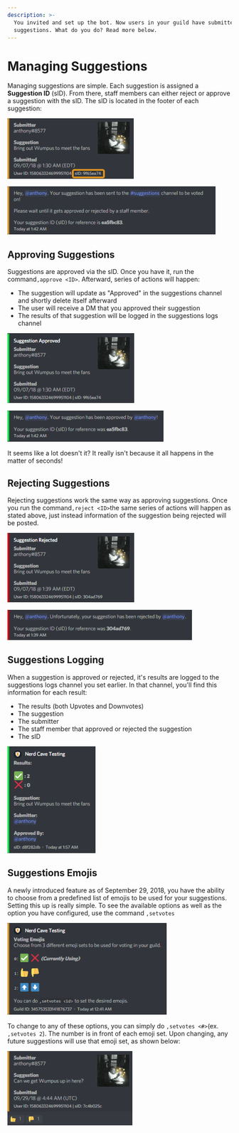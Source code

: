```yaml
---
description: >-
  You invited and set up the bot. Now users in your guild have submitted some
  suggestions. What do you do? Read more below.
---
```


# Managing Suggestions

Managing suggestions are simple. Each suggestion is assigned a **Suggestion ID** \(sID\). From there, staff members can either reject or approve a suggestion with the sID. The sID is located in the footer of each suggestion: 

![Suggestion Example w/ sID](.gitbook/assets/2yycffh.png)

![Suggestion DM](.gitbook/assets/gjwhotb.png)

## Approving Suggestions

Suggestions are approved via the sID. Once you have it, run the command`,approve <ID>`. Afterward, series of actions will happen:

* The suggestion will update as "Approved" in the suggestions channel and shortly delete itself afterward
* The user will receive a DM that you approved their suggestion
* The results of that suggestion will be logged in the suggestions logs channel

![Suggestion Approved Status](.gitbook/assets/avibvld.png)

![Suggestion Approved DM](.gitbook/assets/b7ri3eb.png)

It seems like a lot doesn't it? It really isn't because it all happens in the matter of seconds!

## Rejecting Suggestions

Rejecting suggestions work the same way as approving suggestions. Once you run the command`,reject <ID>`the same series of actions will happen as stated above, just instead information of the suggestion being rejected will be posted.

![Suggestion Rejected Status](.gitbook/assets/todtkn4.png)

![Suggestion Rejected DM](.gitbook/assets/yi57jj3.png)

## Suggestions Logging

When a suggestion is approved or rejected, it's results are logged to the suggestions logs channel you set earlier. In that channel, you'll find this information for each result:

* The results \(both Upvotes and Downvotes\)
* The suggestion
* The submitter
* The staff member that approved or rejected the suggestion
* The sID

![Suggestion Results](.gitbook/assets/nadwjuo.png)

## Suggestions Emojis

A newly introduced feature as of September 29, 2018, you have the ability to choose from a predefined list of emojis to be used for your suggestions. Setting this up is really simple. To see the available options as well as the option you have configured,  use the command `,setvotes`

![The available emoji set.](.gitbook/assets/f7fsjcx.png)

To change to any of these options, you can simply do `,setvotes <#>`\(ex. `,setvotes 2`\). The number is in front of each emoji set. Upon changing, any future suggestions will use that emoji set, as shown below:

![An example of one of the emoji sets.](.gitbook/assets/gwe9so7.png)

